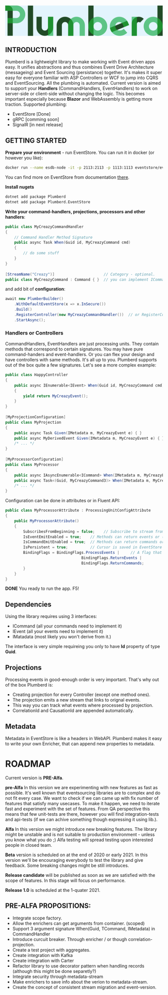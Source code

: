 ![](logo.png)


## INTRODUCTION

Plumberd is a lightweight library to make working with Event driven apps easy. It unifies abstractions and thus combines Event Drive Architecture (messageing) and Event Sourcing (persistance) together.
It's makes it super easy for everyone familiar with ASP Controllers or WCF to jump into CQRS and EventSourcing. All the plumbing is automated. 
Current version is aimed to support your **Handlers** (CommandHandlers, EventHandlers) to work on server-side or client-side without changing the logic. 
This becomes important especially because **Blazor** and WebAssembly is getting more traction. 
Supported plumbing:

* EventStore [Done]
* gRPC [comming soon]
* SignalR [in next release]

## GETTING STARTED

**Prepare your environment** - run EventStore. You can run it in docker (or however you like):

```bash
docker run --name esdb-node -it -p 2113:2113 -p 1113:1113 eventstore/eventstore:latest --insecure --run-projections=All
```

You can find more on EventStore from documentation [there](https://developers.eventstore.com/server/20.6/server/installation/docker.html).

**Install nugets**
```bash
dotnet add package Plumberd
dotnet add package Plumberd.EventStore
```

**Write your command-handlers, projections, processors and other handlers**:


```C#
public class MyCreazyCommandHandler 
{
	// Command Handler Method Signature
	public async Task When(Guid id, MyCreazyCommand cmd) 
	{
		// do some stuff
	}
}

[StreamName("Creazy")]  					// Category - optional.
public class MyCreazyCommand : Command { }  // you can implement ICommand instead.
```
and add bit of **configuration**:
```C#
await new PlumberBuilder()
	.WithDefaultEventStore(x => x.InSecure())
	.Build()
	.RegisterController(new MyCreazyCommandHandler())  // or RegisterController<MyCreazyCommandHandler>();
	.StartAsync();

```
### Handlers or Controllers

CommandHandlers, EventHandlers are just processing units. They contain methods that correspond to certain signatures. 
You may have pure command-handers and event-handlers. Or you can flex your design and have controllers with same methods. It's all up to you. 
Plumberd supports out of the box quite a few signatures. 
Let's see a more complex example:


```C#
public class HappyController
{
	public async IEnumerable<IEvent> When(Guid id, MyCreazyCommand cmd) 
	{
		yield return MyCreazyEvent();
	}
}

[MyProjectionConfiguration]
public class MyProjection
{
	public async Task Given(IMetadata m, MyCreazyEvent e) { }
	public async MyDerivedEvent Given(IMetadata m, MyCreazyEvent e) { }
	/* ... */
}

[MyProcessorConfiguration]
public class MyProcessor
{
	public async IAsyncEnumerable<ICommand> When(IMetadata m, MyCreazyEvent2 e) { }
	public async Task<(Guid, MyCreazyCommand3)> When(IMetadata m, MyCreazyEvent2 e) { }
	/* ... */
}
```

Configuration can be done in attributes or in Fluent API:

```C#
public class MyProcessorAttribute : ProcessingUnitConfigAttribute
{
    public MyProcessorAttribute()
    {
        SubscribesFromBeginning = false;	// Subscribe to stream from beginning or from now.
        IsEventEmitEnabled = true;    // Methods can return events or (Guid,TEvent)
        IsCommandEmitEnabled = true;  // Methods can return commands or (Guid, TCommand)
        IsPersistent = true;		  // Cursor is saved in EventStore are persistant subscription
        BindingFlags = BindingFlags.ProcessEvents |		// A flag that is used to narrow the scope of binding in 'Controllers'
                                  BindingFlags.ReturnEvents |
                                  BindingFlags.ReturnCommands;
        }
    }
}
```
**DONE** You ready to run the app. F5!
## Dependencies

Using the library requires using 3 interfaces:
* ICommand (all your commands need to implement it)
* IEvent (all your events need to implement it)
* IMatadata (most likely you won't derive from it.)

The interface is very simple requireing you only to have **Id** property of type **Guid**.

## Projections

Processing events in good-enough order is very important. That's why out of the box Plumberd is:

* Creating projection for every Controller (except one method ones). 
* The projection emits a new stream that links to orignal events.
* This way you can track what events where processed by projection. 
* CorrelationId and CausationId are appended automatically. 

## Metadata

Metadata in EventStore is like a headers in WebAPI. Plumberd makes it easy to write your own Enricher, that can append new properties to metadata. 


# ROADMAP

Current version is **PRE-Alfa**. 

**pre-Alfa**
In this version we are experimenting with new features as fast as possible. It's well known that eventsourcing libraries are to complex and do not fit every case. 
We want to check if we can came up with fix number of features that satisfy many usecases. To make it happen, we need to iterate fast and experiment with 
the set of features. 
From QA perspective this means that few unit-tests are there, however you will find integration-tests and api-tests (if we can achive something though expressing it using lib.).

**Alfa**
In this version we might introduce new breaking features. The library might be unstable and is not suitable to production environment - unless you know what you do ;)
Alfa testing will spread testing upon interested people in closed team.

**Beta** version is scheduled on at the end of 2020 or early 2021. 
In this version we'll be encouraging everybody to test the library and give feedback. Some breaking changes might be still introduces.

**Release candidate** will be published as soon as we are satisfied with the scope of features.
In this stage will focus on performance. 

**Release 1.0** is scheduled at the 1-quater 2021.

## PRE-ALFA PROPOSITIONS:

- Integrate scope factory.
- Allow the enrichers can get arguments from container. (scoped)
- Support 3 argument signature When(Guid, TCommand, IMetadata) in CommandHandler
- Introduce curcuit breaker. Through enricher / or though correlation-projection.
- Create a test project with aggregates.
- Create integration with Kafka
- Create integration with Carter
- Refactor library to use decorator pattern when handling records (although this might be done separetly?)
- Integrate security through metadata-stream
- Make enrichers to save info about the verion to metadata-stream.
- Create the concept of consistent stream migration and event-version. 
